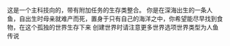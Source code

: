 这是一个主科技向的，带有附加任务的生存类整合。
你是在深海出生的一条人鱼，自出生时母亲就难产而死，置身于只有自己的海洋之中，你希望能尽早找到食物，在这个孤独的世界生存下来
创建世界时请注意更多世界选项世界类型为人鱼传说
